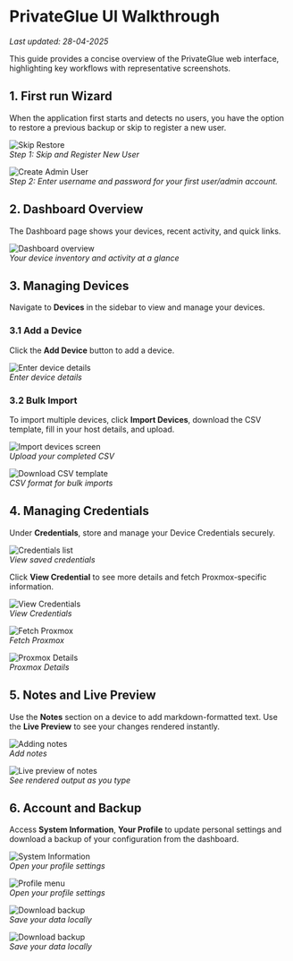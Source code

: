 # PrivateGlue UI Walkthrough
*Last updated: 28-04-2025*

This guide provides a concise overview of the PrivateGlue web interface, highlighting key workflows with representative screenshots.

## 1. First run Wizard
When the application first starts and detects no users, you have the option to restore a previous backup or skip to register a new user.

![Skip Restore](https://mylemans.online/assets/img/privateglue//step-0.png)  
*Step 1: Skip and Register New User*

![Create Admin User](https://mylemans.online/assets/img/privateglue//step-2.png)  
*Step 2: Enter username and password for your first user/admin account.*

## 2. Dashboard Overview
The Dashboard page shows your devices, recent activity, and quick links.

![Dashboard overview](https://mylemans.online/assets/img/privateglue//step-3.png)  
*Your device inventory and activity at a glance*

## 3. Managing Devices
Navigate to **Devices** in the sidebar to view and manage your devices.

### 3.1 Add a Device
Click the **Add Device** button to add a device.

![Enter device details](https://mylemans.online/assets/img/privateglue//step-9.png)  
*Enter device details*

### 3.2 Bulk Import
To import multiple devices, click **Import Devices**, download the CSV template, fill in your host details, and upload.

![Import devices screen](https://mylemans.online/assets/img/privateglue//step-10.png)  
*Upload your completed CSV*

![Download CSV template](https://mylemans.online/assets/img/privateglue//step-15.png)  
*CSV format for bulk imports*

## 4. Managing Credentials
Under **Credentials**, store and manage your Device Credentials securely.

![Credentials list](https://mylemans.online/assets/img/privateglue//step-37.png)  
*View saved credentials*

Click **View Credential** to see more details and fetch Proxmox-specific information.

![View Credentials](https://mylemans.online/assets/img/privateglue//step-38.png)  
*View Credentials*

![Fetch Proxmox](https://mylemans.online/assets/img/privateglue//step-45.png)  
*Fetch Proxmox*

![Proxmox Details](https://mylemans.online/assets/img/privateglue//step-46.png)  
*Proxmox Details*

## 5. Notes and Live Preview
Use the **Notes** section on a device to add markdown-formatted text. Use the **Live Preview** to see your changes rendered instantly.

![Adding notes](https://mylemans.online/assets/img/privateglue//step-18.png)  
*Add notes*

![Live preview of notes](https://mylemans.online/assets/img/privateglue//step-23.png)  
*See rendered output as you type*

## 6. Account and Backup
Access **System Information**, **Your Profile** to update personal settings and download a backup of your configuration from the dashboard.

![System Information](https://mylemans.online/assets/img/privateglue//step-59.png)  
*Open your profile settings*

![Profile menu](https://mylemans.online/assets/img/privateglue//step-60.png)  
*Open your profile settings*

![Download backup](https://mylemans.online/assets/img/privateglue//step-63.png)  
*Save your data locally*

![Download backup](https://mylemans.online/assets/img/privateglue//step-63.png)  
*Save your data locally*



